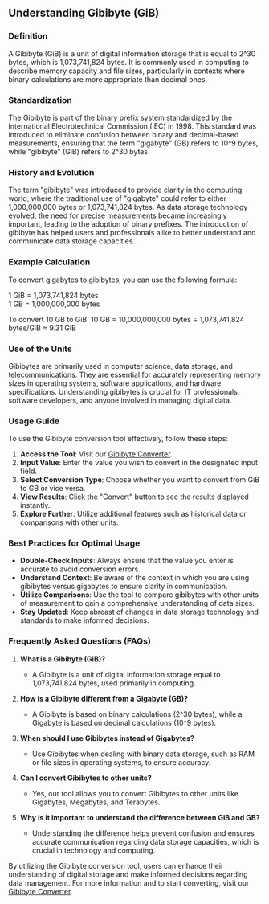 ## Understanding Gibibyte (GiB)

### Definition
A Gibibyte (GiB) is a unit of digital information storage that is equal to 2^30 bytes, which is 1,073,741,824 bytes. It is commonly used in computing to describe memory capacity and file sizes, particularly in contexts where binary calculations are more appropriate than decimal ones.

### Standardization
The Gibibyte is part of the binary prefix system standardized by the International Electrotechnical Commission (IEC) in 1998. This standard was introduced to eliminate confusion between binary and decimal-based measurements, ensuring that the term "gigabyte" (GB) refers to 10^9 bytes, while "gibibyte" (GiB) refers to 2^30 bytes.

### History and Evolution
The term "gibibyte" was introduced to provide clarity in the computing world, where the traditional use of "gigabyte" could refer to either 1,000,000,000 bytes or 1,073,741,824 bytes. As data storage technology evolved, the need for precise measurements became increasingly important, leading to the adoption of binary prefixes. The introduction of gibibyte has helped users and professionals alike to better understand and communicate data storage capacities.

### Example Calculation
To convert gigabytes to gibibytes, you can use the following formula:

1 GiB = 1,073,741,824 bytes  
1 GB = 1,000,000,000 bytes

To convert 10 GB to GiB:
10 GB = 10,000,000,000 bytes ÷ 1,073,741,824 bytes/GiB ≈ 9.31 GiB

### Use of the Units
Gibibytes are primarily used in computer science, data storage, and telecommunications. They are essential for accurately representing memory sizes in operating systems, software applications, and hardware specifications. Understanding gibibytes is crucial for IT professionals, software developers, and anyone involved in managing digital data.

### Usage Guide
To use the Gibibyte conversion tool effectively, follow these steps:

1. **Access the Tool**: Visit our [Gibibyte Converter](https://www.inayam.co/unit-converter/prefixes_binary).
2. **Input Value**: Enter the value you wish to convert in the designated input field.
3. **Select Conversion Type**: Choose whether you want to convert from GiB to GB or vice versa.
4. **View Results**: Click the "Convert" button to see the results displayed instantly.
5. **Explore Further**: Utilize additional features such as historical data or comparisons with other units.

### Best Practices for Optimal Usage
- **Double-Check Inputs**: Always ensure that the value you enter is accurate to avoid conversion errors.
- **Understand Context**: Be aware of the context in which you are using gibibytes versus gigabytes to ensure clarity in communication.
- **Utilize Comparisons**: Use the tool to compare gibibytes with other units of measurement to gain a comprehensive understanding of data sizes.
- **Stay Updated**: Keep abreast of changes in data storage technology and standards to make informed decisions.

### Frequently Asked Questions (FAQs)

1. **What is a Gibibyte (GiB)?**
   - A Gibibyte is a unit of digital information storage equal to 1,073,741,824 bytes, used primarily in computing.

2. **How is a Gibibyte different from a Gigabyte (GB)?**
   - A Gibibyte is based on binary calculations (2^30 bytes), while a Gigabyte is based on decimal calculations (10^9 bytes).

3. **When should I use Gibibytes instead of Gigabytes?**
   - Use Gibibytes when dealing with binary data storage, such as RAM or file sizes in operating systems, to ensure accuracy.

4. **Can I convert Gibibytes to other units?**
   - Yes, our tool allows you to convert Gibibytes to other units like Gigabytes, Megabytes, and Terabytes.

5. **Why is it important to understand the difference between GiB and GB?**
   - Understanding the difference helps prevent confusion and ensures accurate communication regarding data storage capacities, which is crucial in technology and computing.

By utilizing the Gibibyte conversion tool, users can enhance their understanding of digital storage and make informed decisions regarding data management. For more information and to start converting, visit our [Gibibyte Converter](https://www.inayam.co/unit-converter/prefixes_binary).